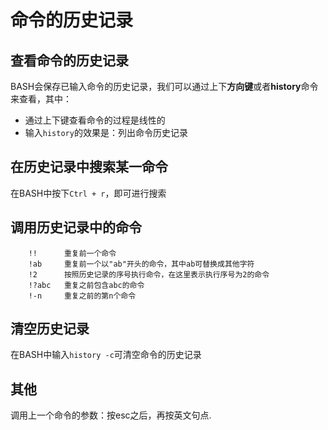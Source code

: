 # 命令的历史记录

## 查看命令的历史记录
BASH会保存已输入命令的历史记录，我们可以通过上下**方向键**或者**history**命令来查看，其中：
* 通过上下键查看命令的过程是线性的
* 输入```history```的效果是：列出命令历史记录

## 在历史记录中搜索某一命令

在BASH中按下```Ctrl + r```，即可进行搜索

## 调用历史记录中的命令

        !!      重复前一个命令
    	!ab     重复前一个以"ab"开头的命令，其中ab可替换成其他字符
    	!2      按照历史记录的序号执行命令，在这里表示执行序号为2的命令
    	!?abc   重复之前包含abc的命令
    	!-n 	重复之前的第n个命令
    	
## 清空历史记录

在BASH中输入```history -c```可清空命令的历史记录

## 其他

调用上一个命令的参数：按esc之后，再按英文句点.